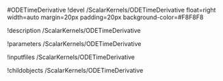 <!-- MOOSE Object Documentation Stub: Remove this when content is added. -->
#ODETimeDerivative
!devel /ScalarKernels/ODETimeDerivative float=right width=auto margin=20px padding=20px background-color=#F8F8F8

!description /ScalarKernels/ODETimeDerivative

!parameters /ScalarKernels/ODETimeDerivative

!inputfiles /ScalarKernels/ODETimeDerivative

!childobjects /ScalarKernels/ODETimeDerivative
